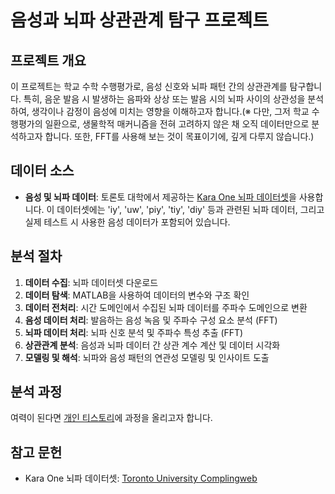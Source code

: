 # 음성과 뇌파 상관관계 탐구 프로젝트

## 프로젝트 개요
이 프로젝트는 학교 수학 수행평가로, 음성 신호와 뇌파 패턴 간의 상관관계를 탐구합니다. 특히, 음운 발음 시 발생하는 음파와 상상 또는 발음 시의 뇌파 사이의 상관성을 분석하여, 생각이나 감정이 음성에 미치는 영향을 이해하고자 합니다.(※ 다만, 그저 학교 수행평가의 일환으로, 생물학적 매커니즘을 전혀 고려하지 않은 채 오직 데이터만으로 분석하고자 합니다. 또한, FFT를 사용해 보는 것이 목표이기에, 깊게 다루지 않습니다.)

## 데이터 소스
- **음성 및 뇌파 데이터**: 토론토 대학에서 제공하는 [Kara One 뇌파 데이터셋](https://www.cs.toronto.edu/~complingweb/data/karaOne/karaOne.html)을 사용합니다. 이 데이터셋에는 'iy', 'uw', 'piy', 'tiy', 'diy' 등과 관련된 뇌파 데이터, 그리고 실제 테스트 시 사용한 음성 데이터가 포함되어 있습니다.

## 분석 절차
1. **데이터 수집**: 뇌파 데이터셋 다운로드
2. **데이터 탐색**: MATLAB을 사용하여 데이터의 변수와 구조 확인
3. **데이터 전처리**: 시간 도메인에서 수집된 뇌파 데이터를 주파수 도메인으로 변환
4. **음성 데이터 처리**: 발음하는 음성 녹음 및 주파수 구성 요소 분석 (FFT)
5. **뇌파 데이터 처리**: 뇌파 신호 분석 및 주파수 특성 추출 (FFT)
6. **상관관계 분석**: 음성과 뇌파 데이터 간 상관 계수 계산 및 데이터 시각화
7. **모델링 및 해석**: 뇌파와 음성 패턴의 연관성 모델링 및 인사이트 도출

## 분석 과정
여력이 된다면 [개인 티스토리](https://what-i-want-to-do.tistory.com/)에 과정을 올리고자 합니다.

## 참고 문헌
- Kara One 뇌파 데이터셋: [Toronto University Complingweb](https://www.cs.toronto.edu/~complingweb/data/karaOne/karaOne.html)


